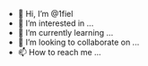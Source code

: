 - 👋 Hi, I’m @1fiel
- 👀 I’m interested in ...
- 🌱 I’m currently learning ...
- 💞️ I’m looking to collaborate on ...
- 📫 How to reach me ...

<!---
1fiel/1fiel is a ✨ special ✨ repository because its `README.md` (this file) appears on your GitHub profile.
You can click the Preview link to take a look at your changes.
--->
